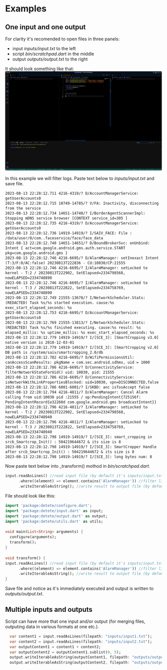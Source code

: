 
# Examples

## One input and one output
For clarity it's recomended to open files in three panels:
* input _inputs/input.txt_ to the left
* script _bin/scratchpad.dart_ in the middle
* output _outputs/output.txt_ to the right

It should look something like that:
![alt start screen](start_screen.jpg)

In this example we will filter logs.
Paste text below to _inputs/input.txt_ and save file.
```
2023-08-13 22:28:12.711 4216-4319/? D/AccountManagerService: getUserAccounts0
2023-08-13 22:28:12.715 10749-14785/? V/FA: Inactivity, disconnecting from the service
2023-08-13 22:28:12.734 14651-14740/? I/BorderAgentScannerImpl: Stopping mDNS service browser [CONTEXT service_id=305 ]
2023-08-13 22:28:12.735 4216-4319/? D/AccountManagerService: getUserAccounts0
2023-08-13 22:28:12.736 14919-14919/? I/SAIV_FACE: File : /data/user/0/com..faceservice/face/face_data
2023-08-13 22:28:12.740 14651-14651/? D/BoundBrokerSvc: onUnbind: Intent { act=com.google.android.gms.auth.service.START pkg=com.google.android.gms }
2023-08-13 22:28:12.746 4216-6695/? D/AlarmManager: setInexact Intent (T:3/F:0/AC:false) 20230813T222836 - CU:10030/CP:21555
2023-08-13 22:28:12.746 4216-6695/? I/AlarmManager: setLocked to kernel - T:2 / 20230813T222902, SetElapsed=2334798568, nowELAPSED=2334748890
2023-08-13 22:28:12.746 4216-6695/? I/AlarmManager: setLocked to kernel - T:3 / 20230813T222822, SetElapsed=2334758769, nowELAPSED=2334748890
2023-08-13 22:28:12.749 21555-13678/? I/NetworkScheduler.Stats: (REDACTED) Task %s/%s started execution. cause:%s exec_start_elapsed_seconds: %s
2023-08-13 22:28:12.753 4216-6695/? D/AccountManagerService: getUserAccounts0
2023-08-13 22:28:12.769 21555-13813/? I/NetworkScheduler.Stats: (REDACTED) Task %s/%s finished executing. cause:%s result: %s elapsed_millis: %s uptime_millis: %s exec_start_elapsed_seconds: %s
2023-08-13 22:28:12.779 14919-14919/? I/[SCE_3]: [SmartCropping v3.0] native version is 2018-12-03-01
2023-08-13 22:28:12.779 14919-14919/? I/[SCE_3]: [SmartCropping v2.0] DB path is /system/saiv/smartcropping_2.0/db
2023-08-13 22:28:12.782 4216-6695/? D/WifiPermissionsUtil: canAccessScanResults: pkgName = com.sec.android.sdhms, uid = 1000
2023-08-13 22:28:12.786 4216-6695/? D/ConnectivityService: filterNetworkStateForUid() uid: 10030, pid: 21555
2023-08-13 22:28:12.786 4216-6695/? D/ConnectivityService: isNetworkWithLinkPropertiesBlocked: uid=10030, vpn=DISCONNECTED,false
2023-08-13 22:28:12.786 6001-6001/? I/SKBD: anc isTosAccept false
2023-08-13 22:28:12.794 4216-4811/? D/AlarmManager: Cancel Alarm calling from uid:10030 pid :21555 / op:PendingIntent{725156f: PendingIntentRecord{e32260d com.google.android.gms broadcastIntent}}
2023-08-13 22:28:12.796 4216-4811/? I/AlarmManager: setLocked to kernel - T:2 / 20230813T222902, SetElapsed=2334798568, nowELAPSED=2334748940
2023-08-13 22:28:12.796 4216-4811/? I/AlarmManager: setLocked to kernel - T:3 / 20230813T222822, SetElapsed=2334758769, nowELAPSED=2334748940
2023-08-13 22:28:12.798 14919-14919/? I/[SCE_3]: smart_cropping in srcb_Smartcrop_Init() : 504219644672 & its size is 8
2023-08-13 22:28:12.798 14919-14919/? I/[SCE_3]: SmartCropper Handle after srcb_Smartcrop_Init() : 504219644672 & its size is 8
2023-08-13 22:28:12.798 14919-14919/? I/[SCE_3]: long bytes num: 8
```

Now paste text below into _transform() mothod in _bin/scratchpad.dart_.
```dart
input.readAsLines() //read input file (by default it's inputs/input.txt) as List<String>
      .where((element) => element.contains('AlarmManager')) //filter lines by given text
      .writeIterableAsString(); //write result to output file (by default it's outputs/output.txt)
```

File should look like this:
```dart
import 'package:detete/configure.dart';
import 'package:detete/input.dart' as input;
import 'package:detete/output.dart' as output;
import 'package:detete/utils.dart' as utils;

void main(List<String> arguments) {
  configure(arguments);
  transform();
}

void transform() {
input.readAsLines() //read input file (by default it's inputs/input.txt) as List<String>
      .where((element) => element.contains('AlarmManager')) //filter lines by given text
      .writeIterableAsString(); //write result to output file (by default it's outputs/output.txt)
}
```

Save file and notice as it's immediately executed and output is written to _outputs/output.txt_.

## Multiple inputs and outputs
Script can have more that one input and/or output (for merging files, outputing data in various formats at one etc.).
```dart
  var content1 = input.readAsLines(filepath: "inputs/input1.txt");
  var content2 = input.readAsLines(filepath: "inputs/input2.txt");
  var outputContent1 = content1 + content2;
  var outputContent2 = outputContent1.sublist(0, 5);
  output.writeIterableAsString(outputContent1, filepath: "outputs/output1.txt");
  output.writeIterableAsString(outputContent2, filepath: "outputs/output2.txt");
```
